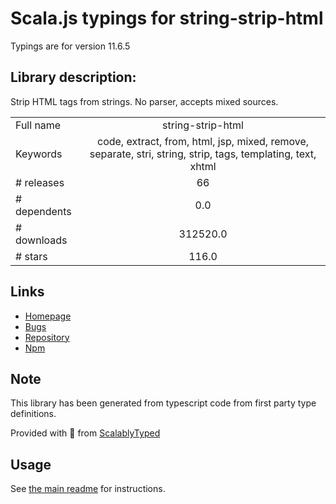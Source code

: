
# Scala.js typings for string-strip-html

Typings are for version 11.6.5

## Library description:
Strip HTML tags from strings. No parser, accepts mixed sources.

|                    |                 |
| ------------------ | :-------------: |
| Full name          | string-strip-html |
| Keywords           | code, extract, from, html, jsp, mixed, remove, separate, stri, string, strip, tags, templating, text, xhtml |
| # releases         | 66 |
| # dependents       | 0.0 |
| # downloads        | 312520.0 |
| # stars            | 116.0 |

## Links
- [Homepage](https://codsen.com/os/string-strip-html)
- [Bugs](https://github.com/codsen/codsen/issues)
- [Repository](https://github.com/codsen/codsen)
- [Npm](https://www.npmjs.com/package/string-strip-html)
    


## Note
This library has been generated from typescript code from first party type definitions.

Provided with :purple_heart: from [ScalablyTyped](https://github.com/oyvindberg/ScalablyTyped)

## Usage
See [the main readme](../../readme.md) for instructions.


